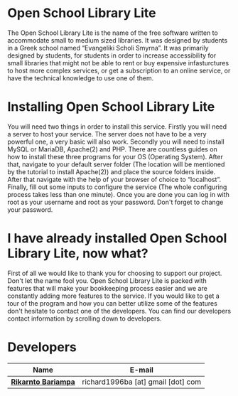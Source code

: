 # Open School Library Lite
The Open School Library Lite is the name of the free software written to accommodate small to medium sized libraries. It was designed by students in a Greek school named “Evangeliki Scholi Smyrna”. It was primarily designed by students, for students in order to increase accessibility for small libraries that might not be able to rent or buy expensive infasturctures to host more complex services, or get a subscription to an online service, or have the technical knowledge to use one of them.


# Installing Open School Library Lite
You will need two things in order to install this service. Firstly you will need a server to host your service. The server does not have to be a very powerful one, a very basic will also work. Secondly you will need to install MySQL or MariaDB, Apache(2) and PHP. There are countless guides on how to install these three programs for your OS (Operating System). After that, navigate to your default server folder (The location will be mentioned by the tutorial to install Apache(2)) and place the source folders inside. After that navigate with the help of your browser of choice to “localhost”. Finally, fill out some inputs to configure the service (The whole configuring process takes less than one minute). Once you are done you can log in with root as your username and root as your password. Don't forget to change your password.


# I have already installed Open School Library Lite, now what?
First of all we would like to thank you for choosing to support our project. Don't let the name fool you. Open School Library Lite is packed with features that will make your bookkeeping process easier and we are constantly adding more features to the service. If you would like to get a tour of the program and how you can better utilize some of the features don't hesitate to contact one of the developers. You can find our developers contact information by scrolling down to developers.


# Developers
|                                Name                                |                             E-mail                             |
| ------------------------------------------------------------------ | -------------------------------------------------------------- | 
|       [__Rikarnto Bariampa__](https://github.com/richardbar)       |               richard1996ba [at] gmail [dot] com               |